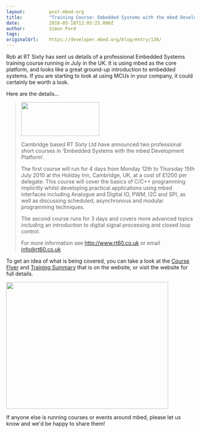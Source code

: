 ```yaml
---
layout:         post-mbed-org
title:          "Training Course: Embedded Systems with the mbed Development Platform"
date:           2010-05-18T12:05:25.000Z
author:         Simon Ford
tags:           
originalUrl:    https://developer.mbed.org/blog/entry/136/
---
```


<p>
  Rob at RT Sixty has sent us details of a professional Embedded
  Systems training course running in July in the UK. It is using
  mbed as the core platform, and looks like a great ground-up
  introduction to embedded systems. If you are starting to look at
  using MCUs in your company, it could certainly be worth a look.
</p>
<p>
  Here are the details...
</p>
<blockquote>
  <p>
    <img alt="" height="90" src=
    "http://mbed.org/media/uploads/simon/rt-logo.jpg" style=
    "border: 0;" width="208">
  </p>
  <div>
    Cambridge based RT Sixty Ltd have announced two professional
    short courses in ‘Embedded Systems with the mbed Development
    Platform’.
  </div>
  <p>
    The first course will run for 4 days from Monday 12th to
    Thursday 15th July 2010 at the Holiday Inn, Cambridge, UK, at a
    cost of £1200 per delegate. This course will cover the basics
    of C/C++ programming implicitly whilst developing practical
    applications using mbed interfaces including Analogue and
    Digital IO, PWM, I2C and SPI, as well as discussing scheduled,
    asynchronous and modular programming techniques.
  </p>
  <p>
    The second course runs for 3 days and covers more advanced
    topics including an introduction to digital signal processing
    and closed loop control.
  </p>
  <p>
    For more information see <a href=
    "http://www.rt60.co.uk">http://www.rt60.co.uk</a> or email
    <a href="mailto:info@rt60.co.uk">info@rt60.co.uk</a>
  </p>
</blockquote>
<p>
  To get an idea of what is being covered, you can take a look at
  the <a href=
  "http://www.rt60.co.uk/rt60_files/rt60_docs/mbedTrainingFlyer.pdf">
  Course Flyer</a> and&nbsp;<a href=
  "http://www.rt60.co.uk/rt60_files/rt60_docs/mbedTrainingSummary.pdf">Training
  Summary</a> that is on the website, or visit the website for full
  details.
</p>
<p>
  <img alt="" height="338" src=
  "http://mbed.org/media/uploads/simon/rtimage.jpg" width="433">
</p>
<p>
  If anyone else is running courses or events around mbed, please
  let us know and we'd be happy to share them!
</p>

